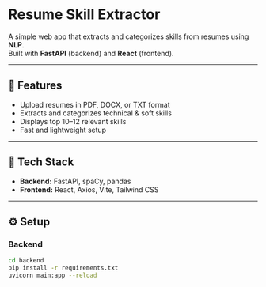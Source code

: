 # Resume Skill Extractor

A simple web app that extracts and categorizes skills from resumes using **NLP**.  
Built with **FastAPI** (backend) and **React** (frontend).

---

## 🚀 Features
- Upload resumes in PDF, DOCX, or TXT format  
- Extracts and categorizes technical & soft skills  
- Displays top 10–12 relevant skills  
- Fast and lightweight setup  

---

## 🧠 Tech Stack
- **Backend:** FastAPI, spaCy, pandas  
- **Frontend:** React, Axios, Vite, Tailwind CSS  

---

## ⚙️ Setup

### Backend
```bash
cd backend
pip install -r requirements.txt
uvicorn main:app --reload
